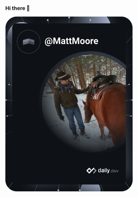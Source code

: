 ### Hi there 👋
<a href="https://app.daily.dev/MattMoore"><img src="https://github.com/mmmoore1313/mmmoore1313/blob/main/devcard.svg" width="400" alt="Matthew M Moore's Dev Card"/></a>
<!--
**mmmoore1313/mmmoore1313** is a ✨ _special_ ✨ repository because its `README.md` (this file) appears on your GitHub profile.

Here are some ideas to get you started:

- 🔭 I’m currently working on ...
- 🌱 I’m currently learning ...
- 👯 I’m looking to collaborate on ...
- 🤔 I’m looking for help with ...
- 💬 Ask me about ...
- 📫 How to reach me: ...
- 😄 Pronouns: ...
- ⚡ Fun fact: ...
-->
